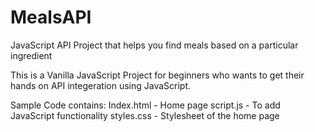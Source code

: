 # MealsAPI
JavaScript API Project that helps you find meals based on a particular ingredient

This is a Vanilla JavaScript Project for beginners who wants to get their hands on API integeration using JavaScript.

Sample Code contains:
Index.html - Home page
script.js - To add JavaScript functionality
styles.css - Stylesheet of the home page

